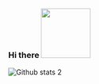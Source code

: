 ### Hi there <img src="https://raw.githubusercontent.com/iampavangandhi/iampavangandhi/master/gifs/Hi.gif" width=100px>

![Github stats 2](https://github-readme-stats.vercel.app/api?username=aybikedalbul&show_icons=true&theme=radical)



<!--
**aybikedalbul/aybikedalbul** is a ✨ _special_ ✨ repository because its `README.md` (this file) appears on your GitHub profile.

Here are some ideas to get you started:

- 🔭 I’m currently working on ...
- 🌱 I’m currently learning ...
- 👯 I’m looking to collaborate on ...
- 🤔 I’m looking for help with ...
- 💬 Ask me about ...
- 📫 How to reach me: ...
- 😄 Pronouns: ...
- ⚡ Fun fact: ...
-->
